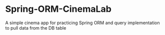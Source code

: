 # Spring-ORM-CinemaLab
A simple cinema app for practicing Spring ORM and query implementation to pull data from the DB table
